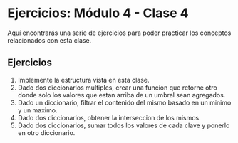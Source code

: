 # Ejercicios: Módulo 4 - Clase 4

Aquí encontrarás una serie de ejercicios para poder practicar los conceptos relacionados con esta clase.

## Ejercicios

1. Implemente la estructura vista en esta clase.
2. Dado dos diccionarios multiples, crear una funcion que retorne otro donde solo los valores que estan arriba de un umbral sean agregados.
3. Dado un diccionario, filtrar el contenido del mismo basado en un minimo y un maximo.
4. Dado dos diccionarios, obtener la interseccion de los mismos.
5. Dado dos diccionarios, sumar todos los valores de cada clave y ponerlo en otro diccionario.
